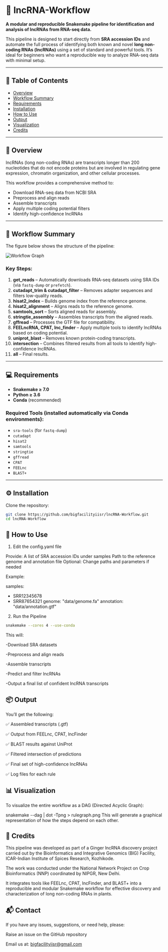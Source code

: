 # 🧬 lncRNA-Workflow

**A modular and reproducible Snakemake pipeline for identification and analysis of lncRNAs from RNA-seq data.**

This pipeline is designed to start directly from **SRA accession IDs** and automate the full process of identifying both known and novel **long non-coding RNAs (lncRNAs)** using a set of standard and powerful tools. It’s ideal for beginners who want a reproducible way to analyze RNA-seq data with minimal setup.

---

## 🧾 Table of Contents

- [Overview](#overview)
- [Workflow Summary](#workflow-summary)
- [Requirements](#requirements)
- [Installation](#installation)
- [How to Use](#how-to-use)
- [Output](#output)
- [Visualization](#visualization)
- [Credits](#credits)

---

## 📖 Overview

lncRNAs (long non-coding RNAs) are transcripts longer than 200 nucleotides that do not encode proteins but are involved in regulating gene expression, chromatin organization, and other cellular processes. 

This workflow provides a comprehensive method to:
- Download RNA-seq data from NCBI SRA
- Preprocess and align reads
- Assemble transcripts
- Apply multiple coding potential filters
- Identify high-confidence lncRNAs

---

## 🔁 Workflow Summary

The figure below shows the structure of the pipeline:

![Workflow Graph](rulegraph.png)

### Key Steps:

1. **get_reads** – Automatically downloads RNA-seq datasets using SRA IDs (via `fastq-dump` or `prefetch`).
2. **cutadapt_trim & cutadapt_filter** – Removes adapter sequences and filters low-quality reads.
3. **hisat2_index** – Builds genome index from the reference genome.
4. **hisat2_alignment** – Aligns reads to the reference genome.
5. **samtools_sort** – Sorts aligned reads for assembly.
6. **stringtie_assembly** – Assembles transcripts from the aligned reads.
7. **gffread** – Processes the GTF file for compatibility.
8. **FEELncRNA, CPAT, lnc_finder** – Apply multiple tools to identify lncRNAs based on coding potential.
9. **uniprot_blast** – Removes known protein-coding transcripts.
10. **intersection** – Combines filtered results from all tools to identify high-confidence lncRNAs.
11. **all** – Final results.

---

## 💻 Requirements

- **Snakemake ≥ 7.0**
- **Python ≥ 3.6**
- **Conda** (recommended)

### Required Tools (installed automatically via Conda environments):
- `sra-tools` (for `fastq-dump`)
- `cutadapt`
- `hisat2`
- `samtools`
- `stringtie`
- `gffread`
- `CPAT`
- `FEELnc`
- `BLAST+`

---

## ⚙️ Installation

Clone the repository:

```bash
git clone https://github.com/bigfacilityiisr/lncRNA-Workflow.git
cd lncRNA-Workflow
```

## 🚀 How to Use

1. Edit the config.yaml file

Provide:
A list of SRA accession IDs under samples
Path to the reference genome and annotation file
Optional: Change paths and parameters if needed

Example:

samples:
  - SRR12345678
  - SRR87654321
genome: "data/genome.fa"
annotation: "data/annotation.gtf"

2. Run the Pipeline
```bash
snakemake --cores 4 --use-conda
```
This will:

-Download SRA datasets

-Preprocess and align reads

-Assemble transcripts

-Predict and filter lncRNAs

-Output a final list of confident lncRNA transcripts

## 📦 Output
You’ll get the following:

✅ Assembled transcripts (.gtf)

✅ Output from FEELnc, CPAT, lncFinder

✅ BLAST results against UniProt

✅ Filtered intersection of predictions

✅ Final set of high-confidence lncRNAs

✅ Log files for each rule

## 📊 Visualization
To visualize the entire workflow as a DAG (Directed Acyclic Graph):

snakemake --dag | dot -Tpng > rulegraph.png
This will generate a graphical representation of how the steps depend on each other.

## 🙏 Credits
This pipeline was developed as part of a Ginger lncRNA discovery project carried out by the Bioinformatics and Integrative Genomics (BIG) Facility,
ICAR-Indian Institute of Spices Research, Kozhikode.

The work was conducted under the National Network Project on Crop Bioinformatics (NNP) coordinated by NIPGR, New Delhi.

It integrates tools like FEELnc, CPAT, lncFinder, and BLAST+ into a reproducible and modular Snakemake workflow for effective discovery and characterization of long non-coding RNAs in plants.

## 📬 Contact
If you have any issues, suggestions, or need help, please:

Raise an issue on the GitHub repository

Email us at: bigfacilityiisr@gmail.com
